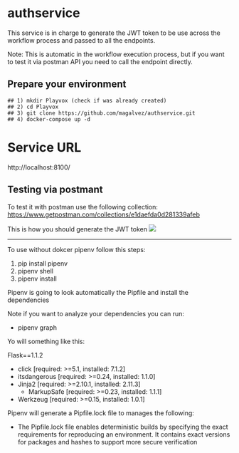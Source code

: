 # authservice

This service is in charge to generate the JWT token to be use across the workflow process and passed to all the endpoints.

Note: This is automatic in the workflow execution process, but if you want to test it via postman API you need to call the endpoint directly.

## Prepare your environment

    ## 1) mkdir Playvox (check if was already created)
    ## 2) cd Playvox
    ## 3) git clone https://github.com/magalvez/authservice.git
    ## 4) docker-compose up -d

# Service URL
http://localhost:8100/

## Testing via postmant
To test it with postman use the following collection:
https://www.getpostman.com/collections/e1daefda0d281339afeb

This is how you should generate the JWT token
<img src="https://firebasestorage.googleapis.com/v0/b/tennis-rank-prod.appspot.com/o/static%2FScreen%20Shot%202021-05-07%20at%209.11.50%20AM.png?alt=media&token=52dee3ae-042b-4248-85b4-f41cf8b7fded"></img>


---------------------------------------------

To use without dokcer pipenv follow this steps:

1) pip install pipenv
2) pipenv shell
3) pipenv install

Pipenv is going to look automatically the Pipfile and install the dependencies

Note if you want to analyze your dependencies you can run:
 * pipenv graph

Yo will something like this:
 
 Flask==1.1.2
  - click [required: >=5.1, installed: 7.1.2]
  - itsdangerous [required: >=0.24, installed: 1.1.0]
  - Jinja2 [required: >=2.10.1, installed: 2.11.3]
    - MarkupSafe [required: >=0.23, installed: 1.1.1]
  - Werkzeug [required: >=0.15, installed: 1.0.1]
  
Pipenv will generate a Pipfile.lock file to manages the following:
  * The Pipfile.lock file enables deterministic builds by specifying the exact 
    requirements for reproducing an environment. It contains exact versions for 
    packages and hashes to support more secure verification